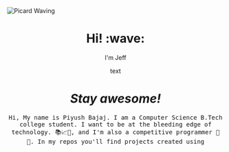 <img align="center" alt="Picard Waving" src="https://media.giphy.com/media/W0crByKlXhLlC/giphy.gif" />
<h1 align='center'> Hi! :wave:</h1>
<p align='center'>
I'm Jeff
</p>
<p align='center'>text</p>

<h1 align='center'><i>Stay awesome!</i></h1>

<p align="center"> <samp>Hi, My name is Piyush Bajaj. I am a Computer Science B.Tech college student. I want to be at the bleeding edge of technology. 📚📈🔬, and I'm also a competitive programmer 🤩 🎈. In my repos you'll find projects created using </p>

